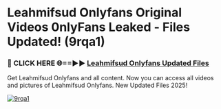 # Leahmifsud Onlyfans Original Videos 0nlyFans Leaked - Files Updated! (9rqa1)

<h3>🔴 CLICK HERE 🌐==►► <a href="https://tinyurl.com/2m67pmp6" rel="nofollow">Leahmifsud Onlyfans Updated Files</a></h3>

Get Leahmifsud Onlyfans and all content. Now you can access all videos and pictures of Leahmifsud Onlyfans. New Updated Files 2025!

[![9rqa1](https://i.imgur.com/H4QAA4z.gif)](https://tinyurl.com/2m67pmp6)